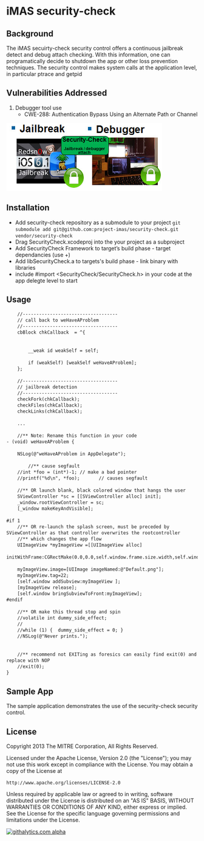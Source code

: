 # iMAS security-check

## Background

The iMAS secuirty-check security control offers a continuous jailbreak detect and debug attach checking.  With this information, one can programatically decide to shutdown the app or other loss prevention techniques.  The security control makes system calls at the application level, in particular ptrace and getpid  

## Vulnerabilities Addressed
1. Debugger tool use
   - CWE-288: Authentication Bypass Using an Alternate Path or Channel

<img src="security-check.jpg" />

## Installation

- Add security-check repository as a submodule to your project `git submodule add git@github.com:project-imas/security-check.git vendor/security-check`
- Drag SecurityCheck.xcodeproj into the your project as a subproject
- Add SecurityCheck Framework to target’s build phase - target dependancies (use +)
- Add libSecurityCheck.a to targets's build phase - link binary with libraries
- include #import <SecurityCheck/SecurityCheck.h> in your code at the app delegte level to start

## Usage


```
    //-----------------------------------
    // call back to weHaveAProblem
    //-----------------------------------
    cbBlock chkCallback  = ^{
        

        __weak id weakSelf = self;
        
        if (weakSelf) [weakSelf weHaveAProblem];
    };

    //-----------------------------------
    // jailbreak detection
    //-----------------------------------
    checkFork(chkCallback);
    checkFiles(chkCallback);
    checkLinks(chkCallback);
    
    ...
    
    //** Note: Rename this function in your code
- (void) weHaveAProblem {
    
    NSLog(@"weHaveAProblem in AppDelegate");
    
        //** cause segfault
    //int *foo = (int*)-1; // make a bad pointer
    //printf("%d\n", *foo);       // causes segfault
    
    //** OR launch blank, black colored window that hangs the user
    SViewController *sc = [[SViewController alloc] init];
    _window.rootViewController = sc;
    [_window makeKeyAndVisible];

#if 1
    //** OR re-launch the splash screen, must be preceded by SViewController as that controller overwrites the rootcontroller
    //** which changes the app flow
    UIImageView *myImageView =[[UIImageView alloc]
                               initWithFrame:CGRectMake(0.0,0.0,self.window.frame.size.width,self.window.frame.size.height)];
    
    myImageView.image=[UIImage imageNamed:@"Default.png"];
    myImageView.tag=22;
    [self.window addSubview:myImageView ];
    [myImageView release];
    [self.window bringSubviewToFront:myImageView];
#endif
    
    //** OR make this thread stop and spin
    //volatile int dummy_side_effect;
    //
    //while (1) {  dummy_side_effect = 0; }
    //NSLog(@"Never prints.");


    //** recommend not EXITing as foresics can easily find exit(0) and replace with NOP
    //exit(0);
}

 ```   

## Sample App

The sample application demonstrates the use of the security-check security control.


## License

Copyright 2013 The MITRE Corporation, All Rights Reserved.

Licensed under the Apache License, Version 2.0 (the "License");
you may not use this work except in compliance with the License.
You may obtain a copy of the License at

    http://www.apache.org/licenses/LICENSE-2.0

Unless required by applicable law or agreed to in writing, software
distributed under the License is distributed on an "AS IS" BASIS,
WITHOUT WARRANTIES OR CONDITIONS OF ANY KIND, either express or implied.
See the License for the specific language governing permissions and
limitations under the License.

[![githalytics.com alpha](https://cruel-carlota.pagodabox.com/ae9356587529582d71b589a583550f60 "githalytics.com")](http://githalytics.com/project-imas/security-check)


